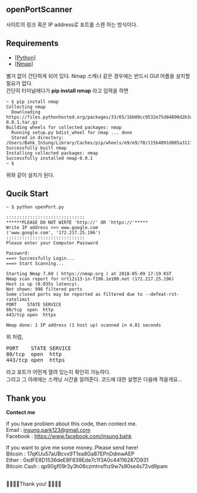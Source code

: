 ## openPortScanner
사이트의 링크 혹은 IP address로 포트를 스캔 하는 방식이다.

## Requirements
<ul>
  <li><a href="www.python.org">[Python]</a></li>
  <li><a href="www.nmap.org">[Nmap]</a></li>
</ul>

별거 없이 간단하게 되어 있다. Nmap 스캐너 같은 경우에는 반드시 GUI 어플을 설치할 필요가 없다. </br>
간단히 터미널에다가 **pip install nmap** 라고 입력을 하면
```
~ $ pip install nmap
Collecting nmap
  Downloading https://files.pythonhosted.org/packages/33/65/1bb09cc9532e75d84890d2b3c96be812fd6076fbc3c8ed4e5531abd4898f/nmap-0.0.1.tar.gz
Building wheels for collected packages: nmap
  Running setup.py bdist_wheel for nmap ... done
  Stored in directory: /Users/Bahk_InSung/Library/Caches/pip/wheels/e9/e9/70/115b4091d085a311723addc72f19aedeb6098757ddc32d5bc1
Successfully built nmap
Installing collected packages: nmap
Successfully installed nmap-0.0.1
~ $
```
위와 같이 설치가 된다.
## Qucik Start
```
~ $ python openPort.py

::::::::::::::::::::::::::::::
******PLEASE DO NOT WIRTE 'http://' OR 'https://'*****
Write IP address >>> www.google.com
('www.google.com', '172.217.25.196')
::::::::::::::::::::::::::::::
Please enter your Computer Password

Password:
===> Successfully Login...
===> Start Scanning...

Starting Nmap 7.60 ( https://nmap.org ) at 2018-05-09 17:19 KST
Nmap scan report for nrt12s13-in-f196.1e100.net (172.217.25.196)
Host is up (0.035s latency).
Not shown: 998 filtered ports
Some closed ports may be reported as filtered due to --defeat-rst-ratelimit
PORT    STATE SERVICE
80/tcp  open  http
443/tcp open  https

Nmap done: 1 IP address (1 host up) scanned in 4.81 seconds
```
위 처럼, 
<pre>
PORT    STATE SERVICE
80/tcp  open  http
443/tcp open  https
</pre>
라고 포트가 어떤게 열려 있는지 확인히 가능하다. </br>
그리고 그 아래에는 스캐닝 시간을 알려준다. 코드에 대한 설명은 다음에 적을게요...

## Thank you
**Contect me**

If you have problem about this code, then contect me. </br>
Email : insung.park123@gmail.com  </br>
Facebook : https://www.facebook.com/insung.bahk </br>

If you want to give me some money..Please send here! </br>
Bitcoin : 17qKUu57aUBcvx9T1ea8Ga87EPnDdmwAEP </br>
Ether : 0xdFE8D1536deE8F839Ede7c1f3A0c44116287D931 </br>
Bitcoin Cash : qp90gf09r3y3h06czmtnsfhz9w7s90se4s72vd9pam </br>

</br>
🙇‍♀️👾🤩Thank you! 🤩👾🙇‍♂️

